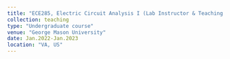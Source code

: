 ```yaml
---
title: "ECE285, Electric Circuit Analysis I (Lab Instructor & Teaching Assisitant) "
collection: teaching
type: "Undergraduate course"
venue: "George Mason University"
date: Jan.2022-Jan.2023
location: "VA, US"
---
```


